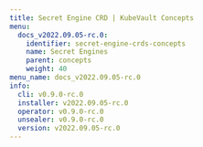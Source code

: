 ```yaml
---
title: Secret Engine CRD | KubeVault Concepts
menu:
  docs_v2022.09.05-rc.0:
    identifier: secret-engine-crds-concepts
    name: Secret Engines
    parent: concepts
    weight: 40
menu_name: docs_v2022.09.05-rc.0
info:
  cli: v0.9.0-rc.0
  installer: v2022.09.05-rc.0
  operator: v0.9.0-rc.0
  unsealer: v0.9.0-rc.0
  version: v2022.09.05-rc.0
---
```


